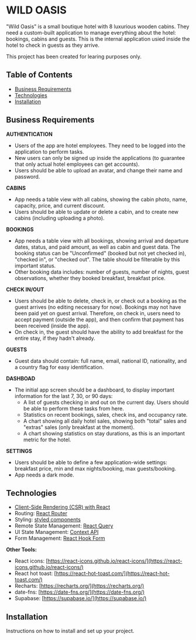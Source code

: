 # WILD OASIS

"Wild Oasis" is a small boutique hotel with 8 luxurious wooden cabins. They need a custom-built application to manage everything about the hotel: bookings, cabins and guests.
This is the internal application usied inside the hotel to check in guests as they arrive.

This project has been created for learing purposes only.

## Table of Contents

- [Business Requirements](#business-requirements)
- [Technologies](#technologies)
- [Installation](#installation)

## Business Requirements

**AUTHENTICATION**

- Users of the app are hotel employees. They need to be logged into the application to perform tasks.
- New users can only be signed up inside the applications (to guarantee that only actual hotel employees can get accounts).
- Users should be able to upload an avatar, and change their name and password.

**CABINS**

- App needs a table view with all cabins, showing the cabin photo, name, capacity, price, and current discount.
- Users should be able to update or delete a cabin, and to create new cabins (including uploading a photo).

**BOOKINGS**

- App needs a table view with all bookings, showing arrival and departure dates, status, and paid amount, as well as cabin and guest data. The booking status can be "Unconfirmed" (booked but not yet checked in), "checked in", or "checked out". The table should be filterable by this important status.
- Other booking data includes: number of guests, number of nights, guest observations, whether they booked breakfast, breakfast price.

**CHECK IN/OUT**

- Users should be able to delete, check in, or check out a booking as the guest arrives (no editing necessary for now). Bookings may not have been paid yet on guest arrival. Therefore, on check in, users need to accept payment (outside the app), and then confirm that payment has been received (inside the app).
- On check in, the guest should have the ability to add breakfast for the entire stay, if they hadn't already.

**GUESTS**

- Guest data should contain: full name, email, national ID, nationality, and a country flag for easy identification.

**DASHBOAD**

- The initial app screen should be a dashboard, to display important information for the last 7, 30, or 90 days:
  - A list of guests checking in and out on the current day. Users should be able to perform these tasks from here.
  - Statistics on recent bookings, sales, check ins, and occupancy rate.
  - A chart showing all daily hotel sales, showing both "total" sales and "extras" sales (only breakfast at the moment).
  - A chart showing statistics on stay durations, as this is an important metric for the hotel.

**SETTINGS**

- Users should be able to define a few application-wide settings: breakfast price, min and max nights/booking, max guests/booking.
- App needs a dark mode.

## Technologies

- [Client-Side Rendering (CSR) with React](https://reactjs.org/docs/create-a-new-react-app.html)
- Routing: [React Router](https://reactrouter.com/)
- Styling: [styled components](https://styled-components.com/)
- Remote State Management: [React Query](https://react-query.tanstack.com/)
- UI State Management: [Context API](https://reactjs.org/docs/context.html)
- Form Management: [React Hook Form](https://react-hook-form.com/)

**Other Tools:**

- React icons: [https://react-icons.github.io/react-icons/](https://react-icons.github.io/react-icons/)
- React hot toast: [https://react-hot-toast.com/](https://react-hot-toast.com/)
- Recharts: [https://recharts.org/](https://recharts.org/)
- date-fns: [https://date-fns.org/](https://date-fns.org/)
- Supabase: [https://supabase.io/](https://supabase.io/)

## Installation

Instructions on how to install and set up your project.
